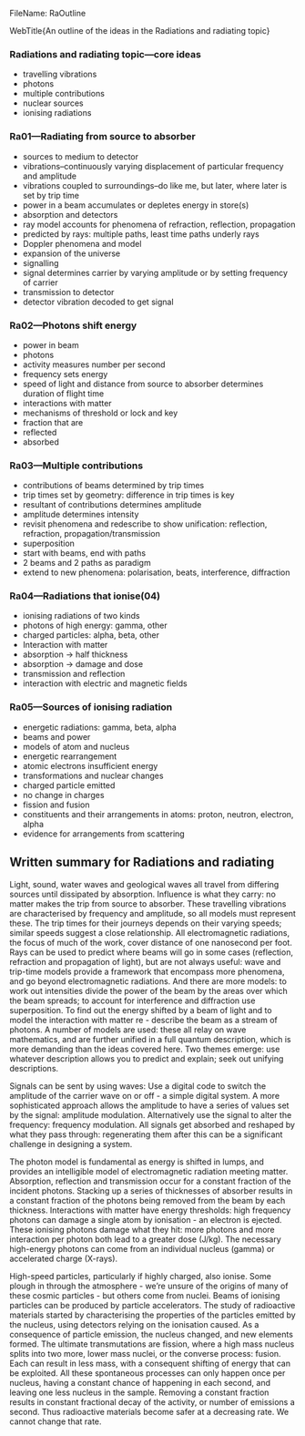 FileName: RaOutline

WebTitle{An outline of the ideas in the Radiations and radiating topic}

### Radiations and radiating topic—core ideas

- travelling vibrations
- photons
- multiple contributions
- nuclear sources
- ionising radiations

### Ra01—Radiating from source to absorber

- sources to medium to detector
- vibrations–continuously varying displacement of particular  frequency and amplitude
- vibrations coupled to surroundings–do like me, but later, where later is set by trip time
- power in a beam accumulates or depletes energy in store(s)
- absorption and detectors
- ray model accounts for phenomena of refraction, reflection, propagation
- predicted by rays: multiple paths, least time paths underly rays
- Doppler phenomena and model
- expansion of the universe
- signalling
- signal determines carrier by varying amplitude or by setting frequency of carrier
- transmission to detector
- detector vibration decoded to get signal


### Ra02—Photons shift energy

- power in beam
- photons
- activity measures number per second
- frequency sets energy
- speed of light  and distance from source to absorber determines duration of flight time
- interactions with matter
- mechanisms of threshold or lock and key
- fraction that are
- reflected
- absorbed

### Ra03—Multiple contributions

- contributions of beams determined by trip times
- trip times set by geometry: difference in trip times is key
- resultant of contributions determines amplitude
- amplitude determines intensity
- revisit phenomena and redescribe to show unification: reflection, refraction, propagation/transmission
- superposition
- start with beams, end with paths
- 2 beams and  2 paths as paradigm
- extend to new phenomena: polarisation, beats, interference, diffraction

### Ra04—Radiations that ionise(04)

- ionising radiations of two kinds
- photons of high energy: gamma, other
- charged particles: alpha, beta, other
- Interaction with matter
- absorption  &rarr; half thickness
- absorption  &rarr; damage and dose
- transmission and reflection
- interaction with electric and magnetic fields

### Ra05—Sources of ionising radiation

- energetic radiations: gamma, beta, alpha
- beams and power
- models of atom and nucleus
- energetic rearrangement
- atomic electrons insufficient energy
- transformations and nuclear changes
- charged particle emitted
- no change  in charges
- fission and fusion
- constituents  and their arrangements in atoms:  proton, neutron, electron, alpha
- evidence for arrangements from scattering

## Written summary for Radiations and radiating

Light, sound, water waves and geological waves all travel from differing sources until dissipated by absorption. Influence is what they carry: no matter makes the trip from source to absorber. These travelling vibrations are characterised by frequency and amplitude, so all models must represent these. The trip times for their journeys depends on their varying speeds; similar speeds suggest a close relationship. All electromagnetic radiations, the focus of much of the work, cover distance of one nanosecond per foot. Rays can be used to predict where beams will go in some cases (reflection, refraction and propagation of light), but are not always useful: wave and trip-time models provide a framework that encompass more phenomena, and go beyond electromagnetic radiations. And there are more models: to work out intensities divide the power of the beam by the areas over which the beam spreads; to account for interference and diffraction use superposition. To find out the energy shifted by a beam of light and to model the interaction with matter re - describe the beam as a stream of photons. A number of models are used: these all relay on wave mathematics, and are further unified in a full quantum description, which is more demanding than the ideas covered here. Two themes emerge: use whatever description allows you to predict and explain; seek out unifying descriptions.

Signals can be sent by using waves: Use a digital code to switch the amplitude of the carrier wave on or off - a simple digital system. A more sophisticated approach allows the amplitude to have a series of values set by the signal: amplitude modulation. Alternatively use the signal to alter the frequency: frequency modulation. All signals get absorbed and reshaped by what they pass through: regenerating them after this can be a significant challenge in designing a system.

The photon model is fundamental as energy is shifted in lumps, and provides an intelligible model of electromagnetic radiation meeting matter. Absorption, reflection and transmission occur for a constant fraction of the incident photons. Stacking up a series of thicknesses of absorber results in a constant fraction of the photons being removed from the beam by each thickness. Interactions with matter have energy thresholds: high frequency photons can damage a single atom by ionisation - an electron is ejected. These ionising photons damage what they hit: more photons and more interaction per photon both lead to a greater dose (J/kg). The necessary high-energy photons can come from an individual nucleus (gamma) or accelerated charge (X-rays).

High-speed particles, particularly if highly charged, also ionise. Some plough in through the atmosphere - we’re unsure of the origins of many of these cosmic particles - but others come from nuclei. Beams of ionising particles can be produced by particle accelerators.  The study of radioactive materials started by characterising the properties of the particles emitted by the nucleus, using detectors relying on the ionisation caused. As a consequence of particle emission, the nucleus changed, and new elements formed. The ultimate transmutations are fission, where a high mass nucleus splits into two more, lower mass nuclei, or the converse process: fusion. Each can result in less mass, with a consequent shifting of energy that can be exploited. All these spontaneous processes can only happen once per nucleus, having a constant chance of happening in each second, and leaving one less nucleus in the sample. Removing a constant fraction results in constant fractional decay of the activity, or number of emissions a second. Thus radioactive materials become safer at a decreasing rate. We cannot change that rate.


